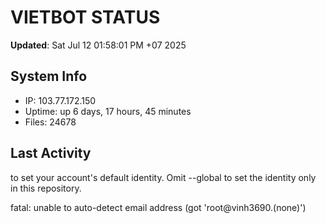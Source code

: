 # VIETBOT STATUS
**Updated**: Sat Jul 12 01:58:01 PM +07 2025

## System Info
- IP: 103.77.172.150
- Uptime: up 6 days, 17 hours, 45 minutes
- Files: 24678

## Last Activity

to set your account's default identity.
Omit --global to set the identity only in this repository.

fatal: unable to auto-detect email address (got 'root@vinh3690.(none)')
